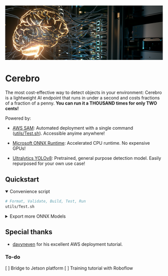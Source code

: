 ![cerebro](docs/cerebro.png)

# Cerebro

The most cost-effective way to detect objects in your environment: Cerebro is a lightweight AI endpoint that runs in under a second and costs fractions of a fraction of a penny. **You can run it a THOUSAND times for only TWO cents!**

Powered by:

* [AWS SAM](https://aws.amazon.com/serverless/sam/): Automated deployment with a single command ([utils/Test.sh](utils/Test.sh)). Accessible anyime anywhere!

* [Microsoft ONNX Runtime](https://github.com/microsoft/onnxruntime): Accelerated CPU runtime. No expensive GPUs!

* [Ultralytics YOLOv8](https://github.com/ultralytics/ultralytics): Pretrained, general purpose detection model. Easily repurposed for your own use case!

## Quickstart

<details open>

<summary>Convenience script</summary>

```bash
# Format, Validate, Build, Test, Run
utils/Test.sh
```

</details>

<details>

<summary>Export more ONNX Models</summary>

```bash
# Use Docker convenience script if you dare
curl -fsSL https://get.docker.com -o get-docker.sh && sudo sh get-docker.sh
# Export nano model
utils/Export.sh
```

</details>

## Special thanks

* [davyneven](https://github.com/trainyolo/YOLOv8-aws-lambda) for his excellent AWS deployment tutorial.

### To-do

[ ] Bridge to Jetson platform
[ ] Training tutorial with Roboflow
